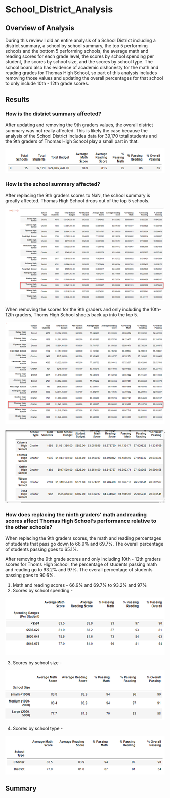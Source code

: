 # School_District_Analysis


## Overview of Analysis

During this review I did an entire analysis of a School District including a district summary, a school by school summary, the top 5 performing schools and the bottom 5 performing schools, the average math and reading scores for each grade level, the scores by school spending per student, the scores by school size, and the scores by school type. The school board also has evidence of academic dishonesty for the math and reading grades for Thomas High School, so part of this analysis includes removing those values and updating the overall percentages for that school to only include 10th - 12th grade scores. 

## Results

### How is the district summary affected?

After updating and removing the 9th graders values, the overall district summary was not really affected. This is likely the case because the analysis of the School District includes data for 39,170 total students and the 9th graders of Thomas High School play a small part in that. 

![Updated_DS](https://github.com/ericajini/School_District_Analysis/blob/main/Pictures/District%20Summary.png)


### How is the school summary affected?

After replacing the 9th graders scores to NaN, the school summary is greatly affected. Thomas High School drops out of the top 5 schools. 

![Updated_DS](https://github.com/ericajini/School_District_Analysis/blob/main/Pictures/Replacing%209th%20grade%20scores_NaN.png)

When removing the scores for the 9th graders and only including the 10th-12th graders, Thoms High School shoots back up into the top 5. 

![Updated_DS](https://github.com/ericajini/School_District_Analysis/blob/main/Pictures/Removing%209th%20grade%20scores.png)

![Updated_DS](https://github.com/ericajini/School_District_Analysis/blob/main/Pictures/Top%205%20Performing%20Schools.png)

### How does replacing the ninth graders’ math and reading scores affect Thomas High School’s performance relative to the other schools?

When replacing the 9th graders scores, the math and reading percentages of students that pass go down to 66.9% and 69.7%. The overall percentage of students passing goes to 65.1%. 

After removing the 9th grade scores and only including 10th - 12th graders scores for Thoms High School, the percentage of students passing math and reading go to 93.2% and 97%. The overall percentage of students passing goes to 90.6%. 

1. Math and reading scores - 66.9% and 69.7% to 93.2% and 97%
2. Scores by school spending - 

![Updated_DS](https://github.com/ericajini/School_District_Analysis/blob/main/Pictures/Scores%20by%20School%20Spending.png)

3. Scores by school size - 

![Updated_DS](https://github.com/ericajini/School_District_Analysis/blob/main/Pictures/Scores%20by%20School%20Size.png)

4. Scores by school type - 

![Updated_DS](https://github.com/ericajini/School_District_Analysis/blob/main/Pictures/Scores%20by%20School%20Type.png)

## Summary 

